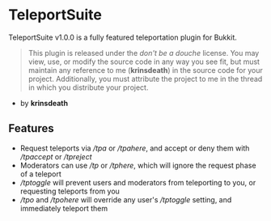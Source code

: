 TeleportSuite
=============
TeleportSuite v1.0.0 is a fully featured teleportation plugin for Bukkit.

>   This plugin is released under the *don't be a douche* license. You may view, use, or modify the source
>   code in any way you see fit, but must maintain any reference to me (**krinsdeath**) in the source
>   code for your project. Additionally, you must attribute the project to me in the thread in which you distribute your project.

*   by **krinsdeath**

Features
---
*   Request teleports via */tpa* or */tpahere*, and accept or deny them with */tpaccept* or */tpreject*
*   Moderators can use */tp* or */tphere*, which will ignore the request phase of a teleport
*   */tptoggle* will prevent users and moderators from teleporting to you, or requesting teleports from you
*   */tpo* and */tpohere* will override any user's */tptoggle* setting, and immediately teleport them